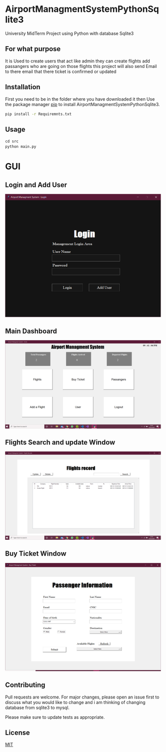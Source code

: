 # AirportManagmentSystemPythonSqlite3
University MidTerm Project using Python with database Sqlite3 

## For what purpose 
It is Used to create users that act like admin they can create flights add passangers who are going on those flights this project will also send Email to there email that there ticket is confirmed or updated

## Installation
First you need to be in the folder where you have downloaded it then 
Use the package manager [pip](https://pip.pypa.io/en/stable/) to install AirportManagmentSystemPythonSqlite3.

```bash
pip install -r Requiremnts.txt  
```

## Usage

```python
cd src
python main.py

```

# GUI

## Login and Add User

![alt text](https://github.com/CodeTerminator007/AirportManagmentSystemPythonSqlite3/blob/master/images/1.PNG?raw=true)
## Main Dashboard
![alt text](https://github.com/CodeTerminator007/AirportManagmentSystemPythonSqlite3/blob/master/images/2.PNG?raw=true)
## Flights Search and update Window
![alt text](https://github.com/CodeTerminator007/AirportManagmentSystemPythonSqlite3/blob/master/images/3.PNG?raw=true)
## Buy Ticket Window
![alt text](https://github.com/CodeTerminator007/AirportManagmentSystemPythonSqlite3/blob/master/images/5.PNG?raw=true)




## Contributing
Pull requests are welcome. For major changes, please open an issue first to discuss what you would like to change and i am thinking of changing database from sqlite3 to mysql.

Please make sure to update tests as appropriate.

## License
[MIT](https://choosealicense.com/licenses/mit/)
